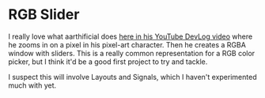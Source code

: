 
# RGB Slider

I really love what aarthificial does [here in his YouTube DevLog video](https://youtu.be/HsOKwUwL1bE?si=O2PFI_3YaPBcF733&t=71) where he zooms in on a pixel in his pixel-art character. Then he creates a RGBA window with sliders. This is a really common representation for a RGB color picker, but I think it'd be a good first project to try and tackle.

I suspect this will involve Layouts and Signals, which I haven't experimented much with yet.

